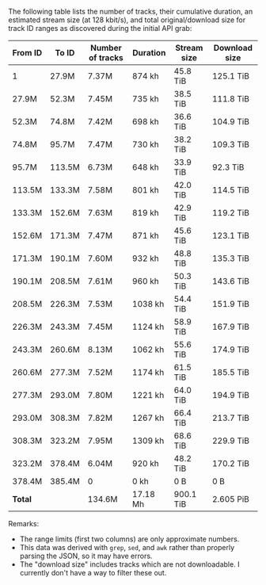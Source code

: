 The following table lists the number of tracks, their cumulative duration, an estimated stream size (at 128 kbit/s), and total original/download size for track ID ranges as discovered during the initial API grab:

<!--
| WARC | From ID | To ID | Number of tracks | Duration | Stream size | Download size |
|---|---|---|---|---|---|---|
| 00000 | 1 | 27.9M | 7365468 | 3147517310682 ms | 50360276960000 B | 137590393185905 B |
| 00001 | 27.9M | 52.3M | 7446996 | 2644745617728 ms | 42315929872000 B | 122941239142282 B |
| 00002 | 52.3M | 74.8M | 7415742 | 2511823757137 ms | 40189180112000 B | 115300350559087 B |
| 00003 | 74.8M | 95.7M | 7467899 | 2628177856925 ms | 42050845696000 B | 120228970390786 B |
| 00004 | 95.7M | 113.5M | 6734967 | 2332917063965 ms | 37326673008000 B | 101470158687380 B |
| 00005 | 113.5M | 133.3M | 7583197 | 2883981565625 ms | 46143705040000 B | 125928821184565 B |
| 00006 | 133.3M | 152.6M | 7634374 | 2947270224343 ms | 47156323584000 B | 131048047775718 B |
| 00007 | 152.6M | 171.3M | 7471819 | 3136420328845 ms | 50182725248000 B | 135301271099097 B |
| 00008 | 171.3M | 190.1M | 7597259 | 3354706638874 ms | 53675306208000 B | 148819758868559 B |
| 00009 | 190.1M | 208.5M | 7607345 | 3455602600144 ms | 55289641600000 B | 157916180280576 B |
| 00010 | 208.5M | 226.3M | 7532171 | 3735549240198 ms | 59768787840000 B | 167045800421531 B |
| 00011 | 226.3M | 243.3M | 7447566 | 4045412090770 ms | 64726593440000 B | 184602808087063 B |
| 00012 | 243.3M | 260.6M | 8129035 | 3822362229443 ms | 61157795664000 B | 192355833005507 B |
| 00013 | 260.6M | 277.3M | 7521741 | 4226299594069 ms | 67620793504000 B | 203904932569588 B |
| 00014 | 277.3M | 293.0M | 7800818 | 4395587569832 ms | 70329401104000 B | 214256181712653 B |
| 00015 | 293.0M | 308.3M | 7815715 | 4561273926105 ms | 72980382816000 B | 234946072426494 B |
| 00016 | 308.3M | 323.2M | 7945061 | 4712668483100 ms | 75402695728000 B | 252828683440463 B |
| 00017 | 323.2M | 378.4M | 6037030 | 3310538690214 ms | 52968619040000 B | 187135143378806 B |
| 00018 | 378.4M | 385.4M | 0 | 0 ms | 0 | 0 |
| **Total** | | | 134554203 | 61852854787999 ms | 989645676464000 B | 2933620646216060 B |
-->

| From ID | To ID | Number of tracks | Duration | Stream size | Download size |
|---|---|---|---|---|---|
| 1 | 27.9M | 7.37M | 874 kh | 45.8 TiB | 125.1 TiB |
| 27.9M | 52.3M | 7.45M | 735 kh | 38.5 TiB | 111.8 TiB |
| 52.3M | 74.8M | 7.42M | 698 kh | 36.6 TiB | 104.9 TiB |
| 74.8M | 95.7M | 7.47M | 730 kh | 38.2 TiB | 109.3 TiB |
| 95.7M | 113.5M | 6.73M | 648 kh | 33.9 TiB | 92.3 TiB |
| 113.5M | 133.3M | 7.58M | 801 kh | 42.0 TiB | 114.5 TiB |
| 133.3M | 152.6M | 7.63M | 819 kh | 42.9 TiB | 119.2 TiB |
| 152.6M | 171.3M | 7.47M | 871 kh | 45.6 TiB | 123.1 TiB |
| 171.3M | 190.1M | 7.60M | 932 kh | 48.8 TiB | 135.3 TiB |
| 190.1M | 208.5M | 7.61M | 960 kh | 50.3 TiB | 143.6 TiB |
| 208.5M | 226.3M | 7.53M | 1038 kh | 54.4 TiB | 151.9 TiB |
| 226.3M | 243.3M | 7.45M | 1124 kh | 58.9 TiB | 167.9 TiB |
| 243.3M | 260.6M | 8.13M | 1062 kh | 55.6 TiB | 174.9 TiB |
| 260.6M | 277.3M | 7.52M | 1174 kh | 61.5 TiB | 185.5 TiB |
| 277.3M | 293.0M | 7.80M | 1221 kh | 64.0 TiB | 194.9 TiB |
| 293.0M | 308.3M | 7.82M | 1267 kh | 66.4 TiB | 213.7 TiB |
| 308.3M | 323.2M | 7.95M | 1309 kh | 68.6 TiB | 229.9 TiB |
| 323.2M | 378.4M | 6.04M | 920 kh | 48.2 TiB | 170.2 TiB |
| 378.4M | 385.4M | 0 | 0 kh | 0 B | 0 B |
| **Total** | | 134.6M | 17.18 Mh | 900.1 TiB | 2.605 PiB |

Remarks:
* The range limits (first two columns) are only approximate numbers.
* This data was derived with `grep`, `sed`, and `awk` rather than properly parsing the JSON, so it may have errors.
* The "download size" includes tracks which are not downloadable. I currently don't have a way to filter these out.
